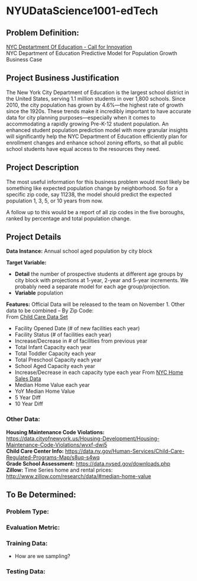 # NYUDataScience1001-edTech

## Problem Definition:

[NYC Deptartment Of Education - Call for Innovation](http://www.nyc.gov/html/cfi/html/DOE/index.html#collapse1)  
NYC Department of Education
Predictive Model for Population Growth Business Case

## Project Business Justification 	
The New York City Department of Education is the largest school district in the United States, serving 1.1 million students in over 1,800 schools. Since 2010, the city population has grown by 4.6%—the highest rate of growth since the 1920s. These trends make it incredibly important to have accurate data for city planning purposes—especially when it comes to accommodating a rapidly growing Pre-K-12 student population. An enhanced student population prediction model with more granular insights will significantly help the NYC Department of Education efficiently plan for enrollment changes and enhance school zoning efforts, so that all public school students have equal access to the resources they need.


## Project Description 
The most useful information for this business problem would most likely be something like expected population change by neighborhood.  So for a specific zip code, say 11238, the model should predict the expected population 1, 3, 5, or 10 years from now.  

A follow up to this would be a report of all zip codes in the five boroughs, ranked by percentage and total population change.

## Project Details

**Data Instance:**
Annual school aged population by city block 

**Target Variable:**  
* **Detail** the number of prospective students at different age groups by city block with projections at 1-year, 2-year and 5-year increments.  We probably need a separate model for each age group/projection. 
* **Variable** population

**Features:**
	Official Data will be released to the team on November 1. 
	Other data to be combined – By Zip Code:  
		From 
[Child Care Data Set](https://data.ny.gov/Human-Services/Child-Care-Regulated-Programs-Map/s8uq-s4wq )    
* Facility Opened Date (# of new facilities each year) 
* Facility Status (# of facilities each year) 
* Increase/Decrease in # of facilities from previous year 
* Total Infant Capacity each year 
* Total Toddler Capacity each year 
* Total Preschool Capacity each year 
* School Aged Capacity each year 
* Increase/Decrease in each capacity type each year
From [NYC Home Sales Data](http://www1.nyc.gov/site/finance/taxes/property-annualized-sales-update.page) 
* Median Home Value each year 
* YoY Median Home Value 
* 5 Year Diff 
* 10 Year Diff 



### Other Data:
**Housing Maintenance Code Violations:** https://data.cityofnewyork.us/Housing-Development/Housing-Maintenance-Code-Violations/wvxf-dwi5  
**Child Care Center Info:**  https://data.ny.gov/Human-Services/Child-Care-Regulated-Programs-Map/s8uq-s4wq  
**Grade School Assessment:** https://data.nysed.gov/downloads.php  
**Zillow:** Time Series home and rental prices: http://www.zillow.com/research/data/#median-home-value  

## To Be Determined:
### Problem Type: 
### Evaluation Metric:
### Training Data: 
* How are we sampling?  

### Testing Data:
